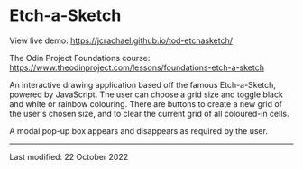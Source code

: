 # Etch-a-Sketch
View live demo: https://jcrachael.github.io/tod-etchasketch/

The Odin Project Foundations course: https://www.theodinproject.com/lessons/foundations-etch-a-sketch

An interactive drawing application based off the famous Etch-a-Sketch, powered by JavaScript. The user can choose a grid size and toggle black and white or rainbow colouring. There are buttons to create a new grid of the user's chosen size, and to clear the current grid of all coloured-in cells.

A modal pop-up box appears and disappears as required by the user.



----------------------------------------------------------------

Last modified: 22 October 2022



